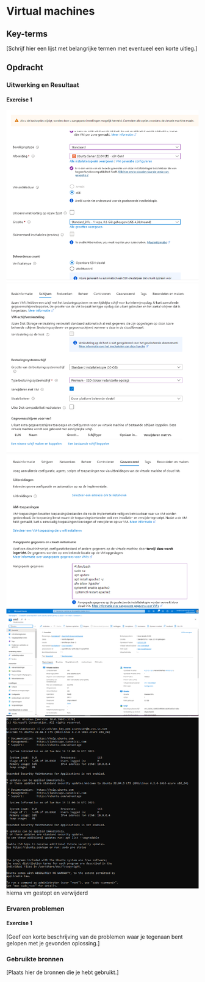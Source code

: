 # Virtual machines


## Key-terms
[Schrijf hier een lijst met belangrijke termen met eventueel een korte uitleg.]

## Opdracht
### Uitwerking en Resultaat
#### Exercise 1
![1](Images/06-setup-1.PNG)  
![2](Images/06-setup-2.PNG)  
![3](Images/06-setup-3.PNG)  
![deploy](Images/06-deploy.PNG)  
![connected](Images/06-connected.PNG)  
hierna vm gestopt en verwijderd

### Ervaren problemen
#### Exercise 1
[Geef een korte beschrijving van de problemen waar je tegenaan bent gelopen met je gevonden oplossing.]

### Gebruikte bronnen
[Plaats hier de bronnen die je hebt gebruikt.]